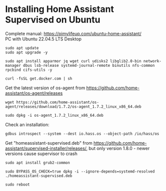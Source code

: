 
# Installing Home Assistant Supervised on Ubuntu
Complete manual: https://pimylifeup.com/ubuntu-home-assistant/  
PC with Ubuntu 22.04.5 LTS Desktop
~~~
sudo apt update
sudo apt upgrade -y

sudo apt install apparmor jq wget curl udisks2 libglib2.0-bin network-manager dbus lsb-release systemd-journal-remote binutils nfs-common rpcbind cifs-utils -y

curl -fsSL get.docker.com | sh
~~~

Get the latest version of os-agent from https://github.com/home-assistant/os-agent/releases
~~~
wget https://github.com/home-assistant/os-agent/releases/download/1.7.2/os-agent_1.7.2_linux_x86_64.deb

sudo dpkg -i os-agent_1.7.2_linux_x86_64.deb
~~~

Check an installation:
~~~
gdbus introspect --system --dest io.hass.os --object-path /io/hass/os
~~~

Get "homeassistant-supervised.deb" from https://github.com/home-assistant/supervised-installer/releases/, but only version 1.8.0 - newer versions cause supervisor to crash
~~~
sudo apt install grub2-common

sudo BYPASS_OS_CHECK=true dpkg -i --ignore-depends=systemd-resolved ./homeassistant-supervised.deb

sudo reboot
~~~
